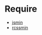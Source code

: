 # Require
* [jsmin](https://github.com/tikitu/jsmin/)
* [rcssmin](http://opensource.perlig.de/rcssmin) 